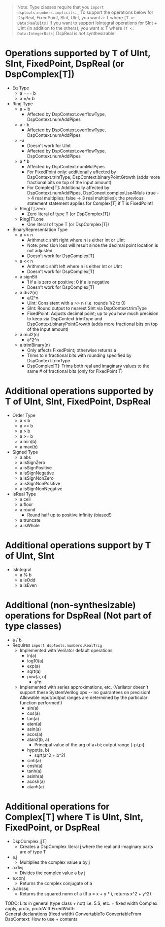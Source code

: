 > Note: Type classes require that you `import dsptools.numbers.implicits._`
> To support the operations below for DspReal, FixedPoint, SInt, UInt, you want a: T where `[T <: Data:RealBits]`
> If you want to support IsIntegral operations for SInt + UInt (in addition to the others), you want a: T where `[T <: Data:IntegerBits]`
> DspReal is *not* synthesizable!

# Operations supported by T of UInt, SInt, FixedPoint, DspReal (or DspComplex[T])
* Eq Type 
  * a === b
  * a =/= b
* Ring Type
  * a + b 
    * Affected by DspContext.overflowType, DspContext.numAddPipes
  * a - b 
    * Affected by DspContext.overflowType, DspContext.numAddPipes
  * -a 
    * Doesn't work for UInt
    * Affected by DspContext.overflowType, DspContext.numAddPipes
  * a * b 
    * Affected by DspContext.numMulPipes
    * For FixedPoint only: additionally affected by DspContext.trimType, DspContext.binaryPointGrowth (adds more fractional bits on top of the input amount)
    * For Complex[T]: Additionally affected by DspContext.numAddPipes, DspConext.complexUse4Muls (true -> 4 real multiplies; false -> 3 real multiplies); the previous statement statement applies for Complex[T] if T is FixedPoint!
  * Ring[T].zero 
    * Zero literal of type T (or DspComplex[T])
  * Ring[T].one 
    * One literal of type T (or DspComplex[T])
* BinaryRepresentation Type
  * a >> n 
    * Arithmetic shift right where n is either Int or UInt 
    * Note: precision loss will result since the decimal point location is not adjusted
    * Doesn't work for DspComplex[T]
  * a << n 
    * Arithmetic shift left where n is either Int or UInt
    * Doesn't work for DspComplex[T]
  * a.signBit 
    * 1 if a is zero or positive; 0 if a is negative
    * Doesn't work for DspComplex[T]
  * a.div2(n) 
    * a/2^n
    * UInt: Consistent with a >> n (i.e. rounds 1/2 to 0)
    * SInt: Round output to nearest SInt via DspContext.trimType
    * FixedPoint: Adjusts decimal point; up to you how much precision to keep via DspContext.trimType and DspContext.binaryPointGrowth (adds more fractional bits on top of the input amount)
  * a.mul2(n) 
    * a*2^n
  * a.trimBinary(n)
    * Only affects FixedPoint; otherwise returns a
    * Trims to n fractional bits with rounding specified by DspContext.trimType
    * DspComplex[T]: Trims both real and imaginary values to the same # of fractional bits (only for FixedPoint T)

# Additional operations supported by T of UInt, SInt, FixedPoint, DspReal
* Order Type
  * a < b
  * a <= b
  * a > b
  * a >= b
  * a.min(b)
  * a.max(b)
* Signed Type
  * a.abs
  * a.isSignZero
  * a.isSignPositive
  * a.isSignNegative
  * a.isSignNonZero
  * a.isSignNonPositive
  * a.isSignNonNegative
* IsReal Type
  * a.ceil
  * a.floor
  * a.round 
    * Round half up to positive infinity (biased!)
  * a.truncate
  * a.isWhole

# Additional operations support by T of UInt, SInt
* IsIntegral
  * a % b
  * a.isOdd
  * a.isEven

# Additional (non-synthesizable) operations for DspReal (Not part of type classes)
* a / b
* Requires `import dsptools.numbers.RealTrig`
  * Implemented with Verilator default operations
    * ln(a)
    * log10(a)
    * exp(a)
    * sqrt(a)
    * pow(a, n)
      * a^n
  * Implemented with series approximations, etc. (Verilator doesn't support these SystemVerilog ops -- no guarantees on precision! Allowable input/output ranges are determined by the particular function performed!)
    * sin(a)
    * cos(a)
    * tan(a)
    * atan(a)
    * asin(a)
    * acos(a)
    * atan2(b, a)
      * Principal value of the arg of a+bi; output range (-pi,pi]
    * hypot(a, b)
      * sqrt(a^2 + b^2)
    * sinh(a)
    * cosh(a)
    * tanh(a)
    * asinh(a)
    * acosh(a)
    * atanh(a)

# Additional operations for Complex[T] where T is UInt, SInt, FixedPoint, or DspReal
  * DspComplex.j[T]
    * Creates a DspComplex literal j where the real and imaginary parts are of type T
  * a.j
    * Multiplies the complex value a by j
  * a.divj
    * Divides the complex value a by j
  * a.conj
    * Returns the complex conjugate of a
  * a.abssq
    * Returns the squared norm of a (If a = x + y * i, returns x^2 + y^2)


TODO:
Lits in general (type class + not) i.e. 5.S, etc. + fixed width
Complex: apply, proto, protoWithFixedWidth  
General declarations (fixed width)
ConvertableTo
ConvertableFrom
DspContext: How to use + contents